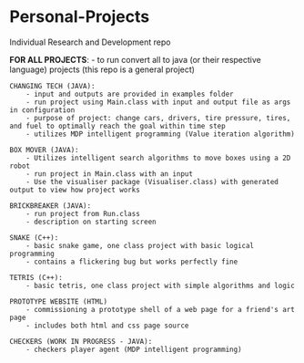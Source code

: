 # Personal-Projects
Individual Research and Development repo

****FOR ALL PROJECTS****: 
	- to run convert all to java (or their respective language) projects (this repo is a general project)
	
	CHANGING TECH (JAVA):
		- input and outputs are provided in examples folder
		- run project using Main.class with input and output file as args in configuration
		- purpose of project: change cars, drivers, tire pressure, tires, and fuel to optimally reach the goal within time step
		- utilizes MDP intelligent programming (Value iteration algorithm)
		
	BOX MOVER (JAVA):
		- Utilizes intelligent search algorithms to move boxes using a 2D robot
		- run project in Main.class with an input
		- Use the visualiser package (Visualiser.class) with generated output to view how project works 
		
	BRICKBREAKER (JAVA):
		- run project from Run.class
		- description on starting screen
		
	SNAKE (C++):
		- basic snake game, one class project with basic logical programming
		- contains a flickering bug but works perfectly fine
		
	TETRIS (C++):
		- basic tetris, one class project with simple algorithms and logic
		
	PROTOTYPE WEBSITE (HTML)
		- commissioning a prototype shell of a web page for a friend's art page
		- includes both html and css page source
		
	CHECKERS (WORK IN PROGRESS - JAVA):
		- checkers player agent (MDP intelligent programming)
		